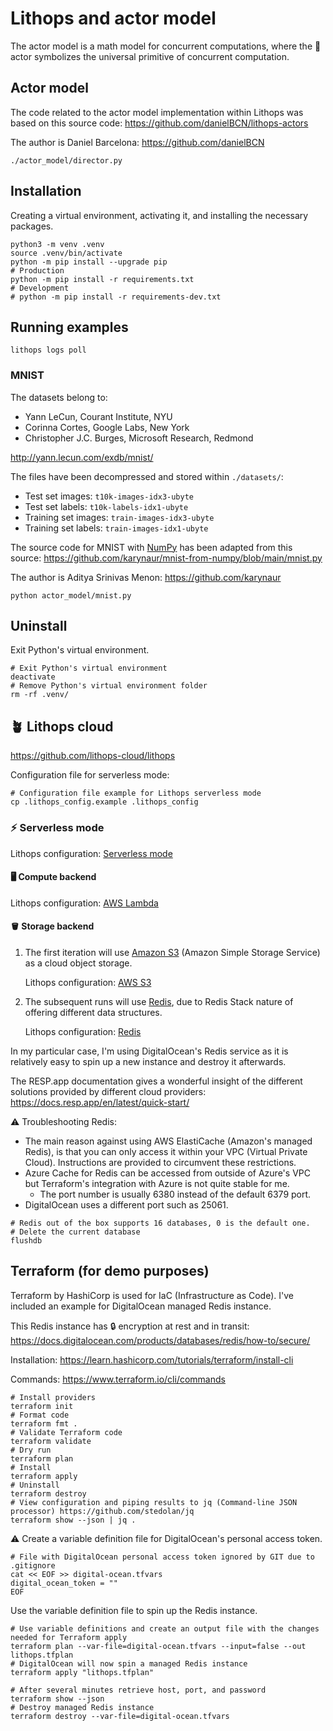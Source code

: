 # Lithops and actor model

The actor model is a math model for concurrent computations, where the 🧔 actor symbolizes the universal primitive of concurrent computation.

## Actor model

The code related to the actor model implementation within Lithops was based on this source code: https://github.com/danielBCN/lithops-actors

The author is Daniel Barcelona: https://github.com/danielBCN

`./actor_model/director.py`

## Installation

Creating a virtual environment, activating it, and installing the necessary packages.

```shell
python3 -m venv .venv
source .venv/bin/activate
python -m pip install --upgrade pip
# Production
python -m pip install -r requirements.txt
# Development
# python -m pip install -r requirements-dev.txt
```

## Running examples

```shell
lithops logs poll
```

### MNIST

The datasets belong to:

* Yann LeCun, Courant Institute, NYU
* Corinna Cortes, Google Labs, New York
* Christopher J.C. Burges, Microsoft Research, Redmond

http://yann.lecun.com/exdb/mnist/

The files have been decompressed and stored within `./datasets/`:

* Test set images: `t10k-images-idx3-ubyte`
* Test set labels: `t10k-labels-idx1-ubyte`
* Training set images: `train-images-idx3-ubyte`
* Training set labels: `train-images-idx1-ubyte`

The source code for MNIST with [NumPy](https://numpy.org/) has been adapted from this source: https://github.com/karynaur/mnist-from-numpy/blob/main/mnist.py

The author is Aditya Srinivas Menon: https://github.com/karynaur

```shell
python actor_model/mnist.py
```

## Uninstall

Exit Python's virtual environment.

```shell
# Exit Python's virtual environment
deactivate
# Remove Python's virtual environment folder
rm -rf .venv/
```

## 🪴 Lithops cloud

https://github.com/lithops-cloud/lithops

Configuration file for serverless mode:

```shell
# Configuration file example for Lithops serverless mode
cp .lithops_config.example .lithops_config
```

### ⚡ Serverless mode

Lithops configuration: [Serverless mode](https://github.com/lithops-cloud/lithops/blob/master/config/README.md#compute-and-storage-backends)

#### 🖥️ Compute backend

Lithops configuration: [AWS Lambda](https://github.com/lithops-cloud/lithops/blob/master/docs/source/compute_config/aws_lambda.md)

#### 🪣 Storage backend

1. The first iteration will use [Amazon S3](https://aws.amazon.com/s3/) (Amazon Simple Storage Service) as a cloud object storage.

   Lithops configuration: [AWS S3](https://github.com/lithops-cloud/lithops/blob/master/docs/source/storage_config/aws_s3.md)

2. The subsequent runs will use [Redis](https://redis.io/), due to Redis Stack nature of offering different data structures.
   
   Lithops configuration: [Redis](https://github.com/lithops-cloud/lithops/blob/master/docs/source/storage_config/redis.md)

In my particular case, I'm using DigitalOcean's Redis service as it is relatively easy to spin up a new instance and destroy it afterwards.

The RESP.app documentation gives a wonderful insight of the different solutions provided by different cloud providers:
https://docs.resp.app/en/latest/quick-start/

⚠️ Troubleshooting Redis:

* The main reason against using AWS ElastiCache (Amazon's managed Redis), is that you can only access it within your VPC (Virtual Private Cloud). Instructions are provided to circumvent these restrictions.
* Azure Cache for Redis can be accessed from outside of Azure's VPC but Terraform's integration with Azure is not quite stable for me.
  * The port number is usually 6380 instead of the default 6379 port.
* DigitalOcean uses a different port such as 25061.

```shell
# Redis out of the box supports 16 databases, 0 is the default one.
# Delete the current database
flushdb
```

## Terraform (for demo purposes)

Terraform by HashiCorp is used for IaC (Infrastructure as Code). I've included an example for DigitalOcean managed Redis instance.

This Redis instance has 🔒 encryption at rest and in transit: https://docs.digitalocean.com/products/databases/redis/how-to/secure/

Installation: https://learn.hashicorp.com/tutorials/terraform/install-cli

Commands: https://www.terraform.io/cli/commands

```shell
# Install providers
terraform init
# Format code
terraform fmt .
# Validate Terraform code
terraform validate
# Dry run
terraform plan
# Install
terraform apply
# Uninstall
terraform destroy
# View configuration and piping results to jq (Command-line JSON processor) https://github.com/stedolan/jq
terraform show --json | jq .
```

⚠️ Create a variable definition file for DigitalOcean's personal access token.

```shell
# File with DigitalOcean personal access token ignored by GIT due to .gitignore
cat << EOF >> digital-ocean.tfvars
digital_ocean_token = ""
EOF
```

Use the variable definition file to spin up the Redis instance.

```shell
# Use variable definitions and create an output file with the changes needed for Terraform apply
terraform plan --var-file=digital-ocean.tfvars --input=false --out lithops.tfplan
# DigitalOcean will now spin a managed Redis instance
terraform apply "lithops.tfplan"
```

```shell
# After several minutes retrieve host, port, and password
terraform show --json
# Destroy managed Redis instance
terraform destroy --var-file=digital-ocean.tfvars
```
